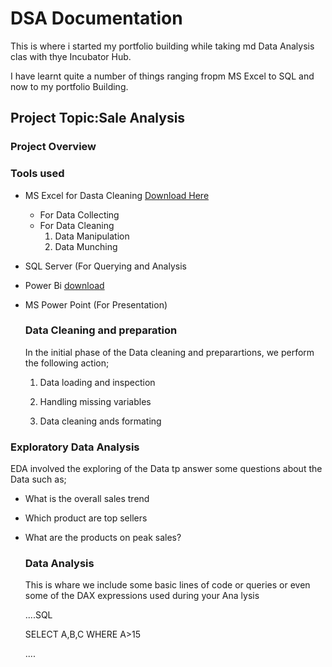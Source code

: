 # DSA Documentation
 This is where i started my portfolio building while taking md Data Analysis clas with thye Incubator Hub.


 I have learnt quite a number of things ranging fropm MS Excel to SQL and now to my portfolio Building.


 ## Project Topic:Sale Analysis

### Project Overview


### Tools used
- MS Excel for Dasta Cleaning [Download Here](https://www.microsoft.com)
   - For Data Collecting
   - For Data Cleaning
      1. Data Manipulation
      2. Data Munching
         
- SQL Server (For Querying and Analysis
- Power Bi [download](https://www.microsoft.com/en-us/download/details.aspx?id=58494)
- MS Power Point (For Presentation)

  ### Data Cleaning and preparation

  In the initial phase of the Data cleaning and preparartions, we perform the following action;
  
  1. Data loading and inspection
  
  2. Handling missing variables
  
  3. Data cleaning ands formating

 ### Exploratory Data Analysis
 EDA involved the exploring of the Data tp answer some questions about the Data such as;

 - What is the overall sales trend
 - Which product are top sellers
 - What are the products on peak sales?

   ### Data Analysis

   This is whare we include some basic lines of code or queries or even some of the DAX expressions used during your Ana
   lysis

   ....SQL

   
   SELECT A,B,C
   WHERE A>15


   ....
   

